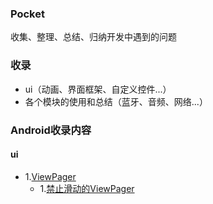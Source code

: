 ﻿### Pocket
收集、整理、总结、归纳开发中遇到的问题


### 收录
- ui（动画、界面框架、自定义控件...）
- 各个模块的使用和总结（蓝牙、音频、网络...）


### Android收录内容
#### ui
- 1.[ViewPager](data/Android/ui/ViewPager)
    - 1.[禁止滑动的ViewPager](data/Android/ui/ViewPager/禁止滑动)
